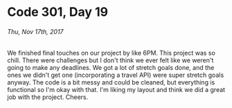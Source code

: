 # Code 301, Day 19
###### Thu, Nov 17th, 2017

We finished final touches on our project by like 6PM. This project was so chill. There were challenges but I don't think we ever felt like we weren't going to make any deadlines. We got a lot of stretch goals done, and the ones we didn't get one (incorporating a travel API) were super stretch goals anyway. The code is a bit messy and could be cleaned, but everything is functional so I'm okay with that. I'm liking my layout and think we did a great job with the project. Cheers.
